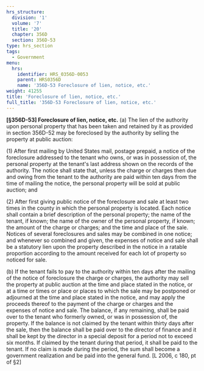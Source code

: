 ```yaml
---
hrs_structure:
  division: '1'
  volume: '7'
  title: '20'
  chapter: 356D
  section: 356D-53
type: hrs_section
tags:
  - Government
menu:
  hrs:
    identifier: HRS_0356D-0053
    parent: HRS0356D
    name: '356D-53 Foreclosure of lien, notice, etc.'
weight: 41255
title: 'Foreclosure of lien, notice, etc.'
full_title: '356D-53 Foreclosure of lien, notice, etc.'
---
```

**[§356D-53] Foreclosure of lien, notice, etc.** (a) The lien of the authority upon personal property that has been taken and retained by it as provided in section 356D-52 may be foreclosed by the authority by selling the property at public auction:

(1) After first mailing by United States mail, postage prepaid, a notice of the foreclosure addressed to the tenant who owns, or was in possession of, the personal property at the tenant's last address shown on the records of the authority. The notice shall state that, unless the charge or charges then due and owing from the tenant to the authority are paid within ten days from the time of mailing the notice, the personal property will be sold at public auction; and

(2) After first giving public notice of the foreclosure and sale at least two times in the county in which the personal property is located. Each notice shall contain a brief description of the personal property; the name of the tenant, if known; the name of the owner of the personal property, if known; the amount of the charge or charges; and the time and place of the sale. Notices of several foreclosures and sales may be combined in one notice; and whenever so combined and given, the expenses of notice and sale shall be a statutory lien upon the property described in the notice in a ratable proportion according to the amount received for each lot of property so noticed for sale.

(b) If the tenant fails to pay to the authority within ten days after the mailing of the notice of foreclosure the charge or charges, the authority may sell the property at public auction at the time and place stated in the notice, or at a time or times or place or places to which the sale may be postponed or adjourned at the time and place stated in the notice, and may apply the proceeds thereof to the payment of the charge or charges and the expenses of notice and sale. The balance, if any remaining, shall be paid over to the tenant who formerly owned, or was in possession of, the property. If the balance is not claimed by the tenant within thirty days after the sale, then the balance shall be paid over to the director of finance and it shall be kept by the director in a special deposit for a period not to exceed six months. If claimed by the tenant during that period, it shall be paid to the tenant. If no claim is made during the period, the sum shall become a government realization and be paid into the general fund. [L 2006, c 180, pt of §2]